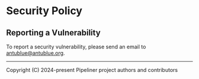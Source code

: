# Security Policy

## Reporting a Vulnerability

To report a security vulnerability, please send an email to antublue@antublue.org.

---

Copyright (C) 2024-present Pipeliner project authors and contributors
